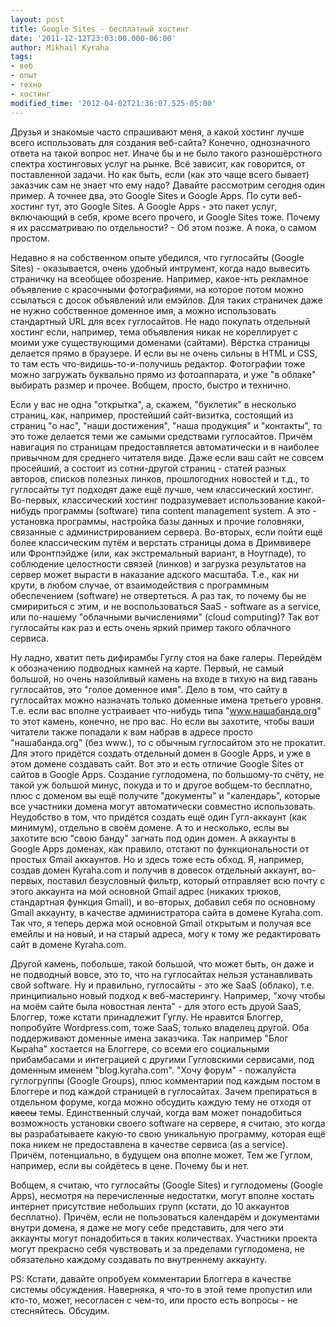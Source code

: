 ```yaml
---
layout: post
title: Google Sites - бесплатный хостинг
date: '2011-12-12T23:03:00.000-06:00'
author: Mikhail Kyraha
tags:
- веб
- опыт
- техно
- хостинг
modified_time: '2012-04-02T21:36:07.525-05:00'
---
```


Друзья и знакомые часто спрашивают меня, а какой хостинг лучше всего использовать для создания веб-сайта? Конечно, однозначного ответа на такой вопрос нет. Иначе бы и не было такого разношёрстного спектра хостинговых услуг на рынке. Всё зависит, как говорится, от поставленной задачи. Но как быть, если (как это чаще всего бывает) заказчик сам не знает что ему надо? Давайте рассмотрим сегодня один пример. А точнее два, это Google Sites и Google Apps. По сути веб-хостинг тут, это Google Sites. А Google Apps - это пакет услуг, включающий в себя, кроме всего прочего, и Google Sites тоже. Почему я их рассматриваю по отдельности? - Об этом позже. А пока, о самом простом.

Недавно я на собственном опыте убедился, что гуглосайты (Google Sites) - оказывается, очень удобный интрумент, когда надо вывесить страничку на всеобщее обозрение. Например, какое-нть рекламное объявление с красочными фотографиями, на которое потом можно ссылаться с досок объявлений или емэйлов. Для таких страничек даже не нужно собственное доменное имя, а можно использовать стандартный URL для всех гуглосайтов. Не надо покупать отдельный хостинг если, например, тема объявления никак не кореллирует с моими уже существующими доменами (сайтами). Вёрстка страницы делается прямо в браузере. И если вы не очень сильны в HTML и CSS, то там есть что-видишь-то-и-получишь редактор. Фотографии тоже можно загружать буквально прямо из фотоаппарата, и уже "в облаке" выбирать размер и прочее. Вобщем, просто, быстро и технично.

Если у вас не одна "открытка", а, скажем, "буклетик" в несколько страниц, как, например, простейший сайт-визитка, состоящий из страниц "о нас", "наши достижения", "наша продукция" и "контакты", то это тоже делается теми же самыми средствами гуглосайтов. Причём навигация по страницам предоставляется автоматически и в наиболее привычном для среднего читателя виде. Даже если ваш сайт не совсем просейший, а состоит из сотни-другой страниц - статей разных авторов, списков полезных линков, прошлогодних новостей и т.д., то гуглосайты тут подходят даже ещё лучше, чем классический хостинг. Во-первых, классический хостинг подразумевает использование какой-нибудь программы (software) типа content management system. А это - установка программы, настройка базы данных и прочие головняки, связанные с администрированием сервера. Во-вторых, если пойти ещё более классическим путём и верстать страницы дома в Дримвивере или Фронтпэйдже (или, как экстремальный вариант, в Ноутпаде), то соблюдение целостности связей (линков) и загрузка результатов на сервер может вырасти в наказание адского масштаба. Т.е., как ни крути, в любом случае, от взаимодействия с программным обеспечением (software) не отвертеться. А раз так, то почему бы не смиририться с этим, и не воспользоваться SaaS - software as a service, или по-нашему "облачными вычислениями" (cloud computing)? Так вот гуглосайты как раз и есть очень яркий пример такого облачного сервиса.

Ну ладно, хватит петь дифирамбы Гуглу стоя на баке галеры. Перейдём к обозначению подводных камней на карте. Первый, не самый большой, но очень назойливый камень на входе в тихую на вид гавань гуглосайтов, это "голое доменное имя". Дело в том, что сайту в гуглосайтах можно назначать только доменные имена третьего уровня. Т.е. если вас вполне устраивает что-нибудь типа "www.нашабанда.org" то этот камень, конечно, не про вас. Но если вы захотите, чтобы ваши читатели также попадали к вам набрав в адресе просто "нашабанда.org" (без www.), то с обычным гуглосайтом это не прокатит. Для этого придётся создать отдельный домен в Google Apps, и уже в этом домене создавать сайт. Вот это и есть отличие Google Sites от сайтов в Google Apps. Создание гуглодомена, по большому-то счёту, не такой уж большой минус, покуда и то и другое вобщем-то бесплатно, плюс с доменом вы ещё получите "документы" и "календарь", которые все участники домена могут автоматически совместно использовать. Неудобство в том, что придётся создать ещё один Гугл-аккаунт (как минимум), отдельно в своём домене. А то и несколько, еслы вы захотите всю "свою банду" загнать под один домен. А аккаунты в Google Apps доменах, как правило, отстают по функциональности от простых Gmail аккаунтов. Но и здесь тоже есть обход. Я, например, создав домен Kyraha.com и получив в довесок отдельный аккаунт, во-первых, поставил безусловный фильтр, который отправляет всю почту с этого аккаунта на мой основной Gmail адрес (никаких трюков, стандартная функция Gmail), и во-вторых, добавил себя по основному Gmail аккаунту, в качестве администратора сайта в домене Kyraha.com. Так что, я теперь держа мой основной Gmail открытым и получая все емейлы и на новый, и на старый адреса, могу к тому же редактировать сайт в домене Kyraha.com.

Другой камень, побольше, такой большой, что может быть, он даже и не подводный вовсе, это то, что на гуглосайтах нельзя устанавливать свой software. Ну и правильно, гуглосайты - это же SaaS (облако), т.е. принципиально новый подход к веб-мастерингу. Например, "хочу чтобы на моём сайте была новостная лента" - для этого есть друой SaaS, Блоггер, тоже кстати принадлежит Гуглу. Не нравится Блоггер, попробуйте Wordpress.com, тоже SaaS, только владелец другой. Оба поддерживают доменные имена заказчика. Так например "Блог Кыраһа" хостается на Блоггере, со всеми его социальными прибамбасами и интеграцией с другими Гугловскими сервисами, под доменным именем "blog.kyraha.com". "Хочу форум" - пожалуйста гуглогруппы (Google Groups), плюс комментарии под каждым постом в Блоггере и под каждой страницей в гуглосайтах. Зачем препираться в отдельном форуме, когда можно обсудить каждую тему не отходя от ~~кассы~~ темы. Единственный случай, когда вам может понадобиться возможность установки своего software на сервере, я считаю, это когда вы разрабатываете какую-то свою уникальную программу, которая ещё пока никем не предоставлена в качестве сервиса (as a service). Причём, потенциально, в будущем она вполне может. Тем же Гуглом, например, если вы сойдётесь в цене. Почему бы и нет.

Вобщем, я считаю, что гуглосайты (Google Sites) и гуглодомены (Google Apps), несмотря на перечисленные недостатки, могут вполне хостать интернет присутствие небольших групп (кстати, до 10 аккаунтов бесплатно). Причём, если не пользоваться календарём и документами внутри домена, я даже не могу себе представить, для чего эти аккаунты могут понадобиться в таких количествах. Участники проекта могут прекрасно себя чувствовать и за пределами гуглодомена, не обязательно каждому создавать по внутреннему аккаунту.

PS: Кстати, давайте опробуем комментарии Блоггера в качестве системы обсуждения. Наверняка, я что-то в этой теме пропустил или кто-то, может, несогласен с чем-то, или просто есть вопросы - не стесняйтесь. Обсудим.